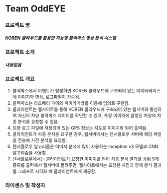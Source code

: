 # Team OddEYE


### **프로젝트 명**
##### KOREN 클라우드를 활용한 지능형 블랙박스 영상 분석 시스템


### **프로젝트 소개**
##### 내용없음

### **프로젝트 개요**
1. 블랙박스에서 이벤트가 발생하면 KOREN 클라우드에 구축되어 있는 데이터베이스에 이미지와 영상, 로그파일이 전송됨.
2. 블랙박스는 라즈베리 파이와 파이카메라를 이용해 임의로 구현함.
3. 클라이언트는 웹사이트를 통해 KOREN 클라우드에 구축되어 있는 웹서버와 통신하며 자신의 차량 블랙박스 데이터를 확인할 수 있고, 
특정 이미지에 촬영된 차량의 차종 분석을 요청할 수 있음.
4. 또한 로그 파일에 저장되어 있는 GPS 정보는 지도로 이미지화 되어 출력됨.
5. 클라이언트가 차종 분석을 요구한 경우, 웹서버에서는 텐서플로우 서버에 해당 파일을 전송해 사진 분석을 요청함.
6. 텐서플로우 알고리즘은 이미지 분석에 많이 사용하는 Inception v3 모델과 CNN 알고리즘을 사용함.
7. 텐서플로우에서는 클라이언트가 요청한 이미지를 받아 차종 분석 결과를 상위 5개 종류를 출력해서 웹서버에 돌려주면, 
웹사이트에서는 요청한 사진과 함께 분석 결과를 그래프로 시각화 해 클라이언트에게 제공함.




### **라이센스 및 작성자** 
